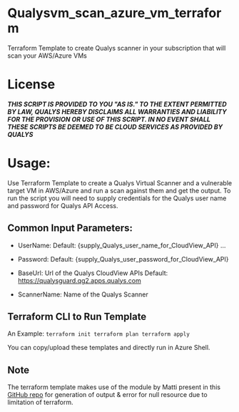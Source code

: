 # Qualysvm_scan_azure_vm_terraform
Terraform Template to create Qualys scanner in your subscription that will scan your AWS/Azure VMs

# License
_**THIS SCRIPT IS PROVIDED TO YOU "AS IS."  TO THE EXTENT PERMITTED BY LAW, QUALYS HEREBY DISCLAIMS ALL WARRANTIES AND LIABILITY FOR THE PROVISION OR USE OF THIS SCRIPT.  IN NO EVENT SHALL THESE SCRIPTS BE DEEMED TO BE CLOUD SERVICES AS PROVIDED BY QUALYS**_

# Usage:
Use Terraform Template to create a Qualys Virtual Scanner and a vulnerable target VM in AWS/Azure and run a scan against them and get the output. To run the script you will need to supply credentials for the Qualys user name and password for Qualys API Access.

## Common Input Parameters: 

* UserName: Default: {supply_Qualys_user_name_for_CloudView_API} ...

* Password: Default: {supply_Qualys_user_password_for_CloudView_API}

* BaseUrl: Url of the Qualys CloudView APIs  Default: https://qualysguard.qg2.apps.qualys.com 

* ScannerName: Name of the Qualys Scanner

## Terraform CLI to Run Template
An Example:
` terraform init
terraform plan
terraform apply `

You can copy/upload these templates and directly run in Azure Shell.

## Note
The terraform template makes use of the module by Matti present in this [GitHub repo](https://github.com/matti/terraform-shell-resource) for generation of output & error for null resource due to limitation of terraform. 
